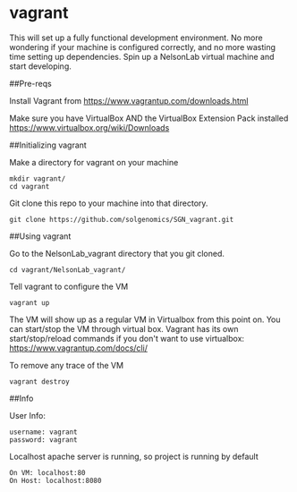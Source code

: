 # vagrant

This will set up a fully functional development environment. No more wondering if your machine is configured correctly, and no more wasting time setting up dependencies. 
Spin up a NelsonLab virtual machine and start developing.

##Pre-reqs

Install Vagrant from https://www.vagrantup.com/downloads.html

Make sure you have VirtualBox AND the VirtualBox Extension Pack installed
https://www.virtualbox.org/wiki/Downloads


##Initializing vagrant 

Make a directory for vagrant on your machine
```
mkdir vagrant/
cd vagrant
```


Git clone this repo to your machine into that directory.
```
git clone https://github.com/solgenomics/SGN_vagrant.git
```


##Using vagrant

Go to the NelsonLab_vagrant directory that you git cloned.
```
cd vagrant/NelsonLab_vagrant/
```

Tell vagrant to configure the VM
```
vagrant up
```

The VM will show up as a regular VM in Virtualbox from this point on. You can start/stop the VM through virtual box.
Vagrant has its own start/stop/reload commands if you don't want to use virtualbox: https://www.vagrantup.com/docs/cli/


To remove any trace of the VM
```
vagrant destroy
```

##Info

User Info:
```
username: vagrant
password: vagrant
```

Localhost apache server is running, so project is running by default 
```
On VM: localhost:80
On Host: localhost:8080
```

